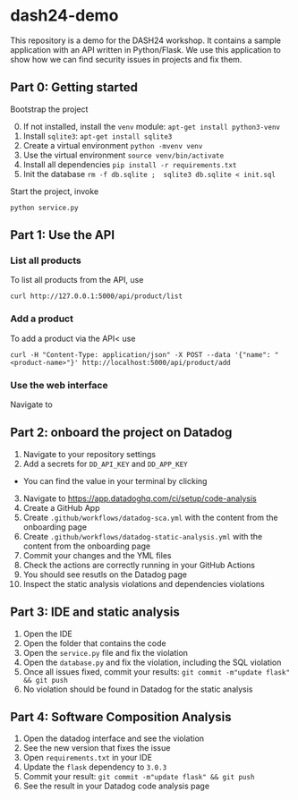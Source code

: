 # dash24-demo

This repository is a demo for the DASH24 workshop. It contains a sample application
with an API written in Python/Flask. We use this application to show how we can find
security issues in projects and fix them.

## Part 0: Getting started

Bootstrap the project

0. If not installed, install the `venv` module: `apt-get install python3-venv`
1. Install `sqlite3`: `apt-get install sqlite3`
2. Create a virtual environment `python -mvenv venv`
3. Use the virtual environment `source venv/bin/activate`
4. Install all dependencies `pip install -r requirements.txt`
5. Init the database `rm -f db.sqlite ;  sqlite3 db.sqlite < init.sql`

Start the project, invoke

```shell
python service.py
```

## Part 1: Use the API


### List all products

To list all products from the API, use

```shell
curl http://127.0.0.1:5000/api/product/list
```


### Add a product

To add a product via the API< use

```shell
curl -H "Content-Type: application/json" -X POST --data '{"name": "<product-name>"}' http://localhost:5000/api/product/add
```

### Use the web interface

Navigate to <ENTER-URL>


## Part 2: onboard the project on Datadog

1. Navigate to your repository settings
2. Add a secrets for `DD_API_KEY` and `DD_APP_KEY`
  - You can find the value in your terminal by clicking
3. Navigate to https://app.datadoghq.com/ci/setup/code-analysis
4. Create a GitHub App
5. Create `.github/workflows/datadog-sca.yml` with the content from the onboarding page
6. Create `.github/workflows/datadog-static-analysis.yml` with the content from the onboarding page
7. Commit your changes and the YML files
8. Check the actions are correctly running in your GitHub Actions
9. You should see resutls on the Datadog page
10. Inspect the static analysis violations and dependencies violations

## Part 3: IDE and static analysis

1. Open the IDE
2. Open the folder that contains the code
3. Open the `service.py` file and fix the violation
4. Open the `database.py` and fix the violation, including the SQL violation
5. Once all issues fixed, commit your results: `git commit -m"update flask" && git push`
6. No violation should be found in Datadog for the static analysis

## Part 4: Software Composition Analysis

1. Open the datadog interface and see the violation
2. See the new version that fixes the issue
3. Open `requirements.txt` in your IDE
4. Update the `flask` dependency to `3.0.3`
5. Commit your result: `git commit -m"update flask" && git push`
6. See the result in your Datadog code analysis page